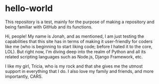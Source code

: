 # hello-world
This repository is a test, mainly for the purpose of making a repository and being familiar with GitHub and its functions.

Hi, people!
My name is Jonah, and as mentioned, I am just testing the capabilities that this site has in terms of making it user-friendly for coders like me (who is beginning to start liking code; before I hated it to the core, LOL). But right now, I'm diving deep into the realm of Python and all its related scripting languages such as Node.js, Django Framework, etc. 

I like my girl, Tricia, who is my rock and that she gives me the utmost support in everything that I do. I also love my family and friends, and more importantly, CARS.
